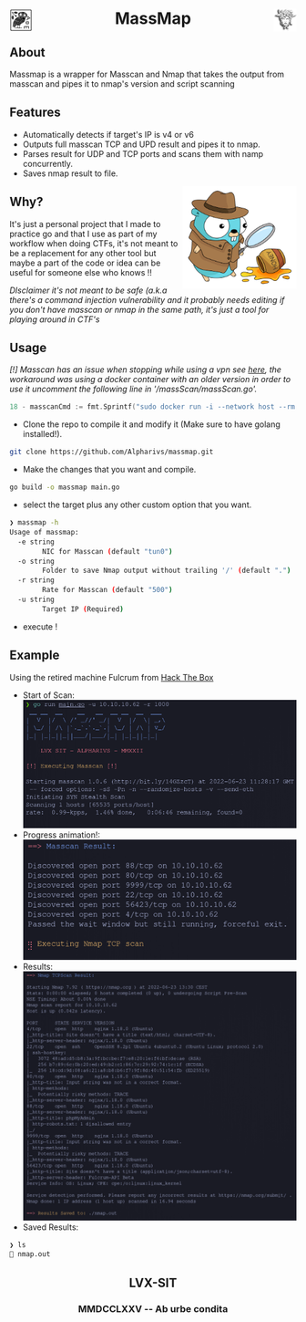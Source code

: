 <div >
    <img src="assets/owl.jpg" align="left" height="40px" width="40px"/>
    <img src="assets/medusa.png" align="right" height="40px" width="40px"/>
    <h1 align="center" > MassMap </h1>
</div>

## About

Massmap is a wrapper for Masscan and Nmap that takes the output from masscan and pipes it to nmap's version and script scanning

## Features
- Automatically detects if target's IP is v4 or v6
- Outputs full masscan TCP and UPD result and pipes it to nmap.
- Parses result for UDP and TCP ports and scans them with namp concurrently.
- Saves nmap result to file. 

<img src="assets/gopher.png" align="right" width="200" height="180" />

## Why?

It's just a personal project that I made to practice go and that I use as part of my workflow when doing CTFs, it's not meant to be a replacement for any other tool but maybe a part of the code or idea can be useful for someone else who knows !!

_DIsclaimer it's not meant to be safe (a.k.a there's a command injection vulnerability and it probably needs editing if you don't have masscan or nmap in the same path, it's just a tool for playing around in CTF's_

## Usage

*[!] Masscan has an issue when stopping while using a vpn see [here](https://github.com/robertdavidgraham/masscan/issues/144), the workaround was using a docker container with an older version in order to use it uncomment the following line in '/massScan/massScan.go'.*

```go
18 - masscanCmd := fmt.Sprintf("sudo docker run -i --network host --rm adarnimrod/masscan -p1-65535,U:1-65535 %s -e %s --rate=%s --wait=5", ip, inter, rate)
```

- Clone the repo to compile it and modify it (Make sure to have golang installed!).
```bash
git clone https://github.com/Alpharivs/massmap.git
```
- Make the changes that you want and compile.
```bash
go build -o massmap main.go
```
- select the target plus any other custom option that you want.
```bash
❯ massmap -h
Usage of massmap:
  -e string
    	NIC for Masscan (default "tun0")
  -o string
    	Folder to save Nmap output without trailing '/' (default ".")
  -r string
    	Rate for Masscan (default "500")
  -u string
    	Target IP (Required)
```
- execute !

## Example 

Using the retired machine Fulcrum from [Hack The Box](https://app.hackthebox.com)
- Start of Scan: ![](assets/scan-start.png)
- Progress animation!: ![](assets/progress-scan.png)
- Results: ![](assets/scan-result.png)
- Saved Results:
```bash
❯ ls
 nmap.out
```
<h2 align="center" > LVX-SIT</h2>
<h3 align="center" > MMDCCLXXV -- Ab urbe condita </h3>